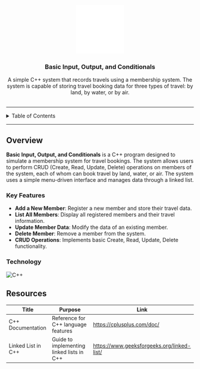 <a name="readme-top"></a>

<br/>
<br/>

<div align="center">
  <a href="https://github.com/zyx-0314/">
    <img src="./assets/nyebe_logo_wt_250px.png" alt="Nyebe" width="130" height="130">
  </a>
  <h3 align="center">Basic Input, Output, and Conditionals</h3>
</div>

<div align="center">
  A simple C++ system that records travels using a membership system. The system is capable of storing travel booking data for three types of travel: by land, by water, or by air.
</div>

<br/>

---

<details>
  <summary>Table of Contents</summary>
  <ol>
    <li><a href="#overview">Overview</a></li>
    <li><a href="#key-features">Key Features</a></li>
    <li><a href="#technology">Technology</a></li>
    <li><a href="#roadmap">Roadmap</a></li>
    <li><a href="#resources">Resources</a></li>
  </ol>
</details>

---

## Overview

**Basic Input, Output, and Conditionals** is a C++ program designed to simulate a membership system for travel bookings. The system allows users to perform CRUD (Create, Read, Update, Delete) operations on members of the system, each of whom can book travel by land, water, or air. The system uses a simple menu-driven interface and manages data through a linked list.

### Key Features

- **Add a New Member**: Register a new member and store their travel data.
- **List All Members**: Display all registered members and their travel information.
- **Update Member Data**: Modify the data of an existing member.
- **Delete Member**: Remove a member from the system.
- **CRUD Operations**: Implements basic Create, Read, Update, Delete functionality.

### Technology

![C++](https://img.shields.io/badge/C++-00599C?style=for-the-badge&logo=c%2B%2B&logoColor=white)

## Resources

| Title                      | Purpose                                       | Link                                        |
|----------------------------|-----------------------------------------------|---------------------------------------------|
| C++ Documentation          | Reference for C++ language features           | https://cplusplus.com/doc/                  |
| Linked List in C++         | Guide to implementing linked lists in C++      | https://www.geeksforgeeks.org/linked-list/   |
